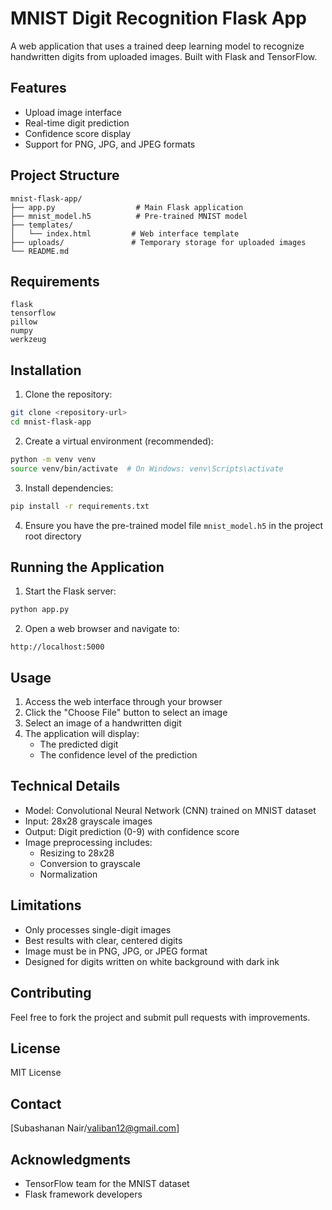 # MNIST Digit Recognition Flask App

A web application that uses a trained deep learning model to recognize handwritten digits from uploaded images. Built with Flask and TensorFlow.

## Features
- Upload image interface
- Real-time digit prediction
- Confidence score display
- Support for PNG, JPG, and JPEG formats

## Project Structure
```
mnist-flask-app/
├── app.py                  # Main Flask application
├── mnist_model.h5          # Pre-trained MNIST model
├── templates/
│   └── index.html         # Web interface template
├── uploads/               # Temporary storage for uploaded images
└── README.md
```

## Requirements
```
flask
tensorflow
pillow
numpy
werkzeug
```

## Installation

1. Clone the repository:
```bash
git clone <repository-url>
cd mnist-flask-app
```

2. Create a virtual environment (recommended):
```bash
python -m venv venv
source venv/bin/activate  # On Windows: venv\Scripts\activate
```

3. Install dependencies:
```bash
pip install -r requirements.txt
```

4. Ensure you have the pre-trained model file `mnist_model.h5` in the project root directory

## Running the Application

1. Start the Flask server:
```bash
python app.py
```

2. Open a web browser and navigate to:
```
http://localhost:5000
```

## Usage

1. Access the web interface through your browser
2. Click the "Choose File" button to select an image
3. Select an image of a handwritten digit
4. The application will display:
   - The predicted digit
   - The confidence level of the prediction

## Technical Details

- Model: Convolutional Neural Network (CNN) trained on MNIST dataset
- Input: 28x28 grayscale images
- Output: Digit prediction (0-9) with confidence score
- Image preprocessing includes:
  - Resizing to 28x28
  - Conversion to grayscale
  - Normalization

## Limitations

- Only processes single-digit images
- Best results with clear, centered digits
- Image must be in PNG, JPG, or JPEG format
- Designed for digits written on white background with dark ink

## Contributing

Feel free to fork the project and submit pull requests with improvements.

## License

MIT License

## Contact

[Subashanan Nair/valiban12@gmail.com]

## Acknowledgments

- TensorFlow team for the MNIST dataset
- Flask framework developers

